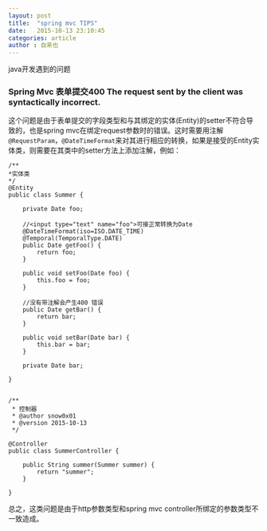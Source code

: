 ```yaml
---
layout: post
title:  "spring mvc TIPS"
date:   2015-10-13 23:10:45
categories: article
author : 自来也
---
```


java开发遇到的问题

### Spring Mvc 表单提交400 The request sent by the client was syntactically incorrect.

这个问题是由于表单提交的字段类型和与其绑定的实体(Entity)的setter不符合导致的，也是spring mvc在绑定request参数时的错误。这时需要用注解`@RequestParam`，`@DateTimeFormat`来对其进行相应的转换，如果是接受的Entity实体类，则需要在其类中的setter方法上添加注解，例如：


    /**
    *实体类
    */
    @Entity
    public class Summer {

        private Date foo;

        //<input type="text" name="foo">可接正常转换为Date
        @DateTimeFormat(iso=ISO.DATE_TIME)
        @Temporal(TemporalType.DATE)
        public Date getFoo() {
            return foo;
        }

        public void setFoo(Date foo) {
            this.foo = foo;
        }

        //没有带注解会产生400 错误
        public Date getBar() {
            return bar;
        }

        public void setBar(Date bar) {
            this.bar = bar;
        }

        private Date bar;

    }


    /**
     * 控制器
     * @author snow0x01
     * @version 2015-10-13
     */

    @Controller
    public class SummerController {

        public String summer(Summer summer) {
            return "summer";
        }

    }


总之，这类问题是由于http参数类型和spring mvc controller所绑定的参数类型不一致造成。